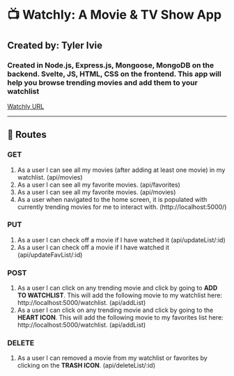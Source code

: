 # :tv:  Watchly: A Movie & TV Show App
## Created by: Tyler Ivie
### Created in Node.js, Express.js, Mongoose, MongoDB on the backend. Svelte, JS, HTML, CSS on the frontend. This app will help you browse trending movies and add them to your watchlist

[Watchly URL](https://dazzling-goldberg-74b32f.netlify.app/)

----------------------------------------------------------

## :truck:  Routes
### GET
1. As a user I can see all my movies (after adding at least one movie) in my watchlist. (api/movies)
2. As a user I can see all my favorite movies. (api/favorites)
3. As a user I can see all my favorite movies. (api/movies)
4. As a user when navigated to the home screen, it is populated with currently trending movies for me to interact with. (http://localhost:5000/)
### PUT
1. As a user I can check off a movie if I have watched it (api/updateList/:id)
2. As a user I can check off a movie if I have watched it (api/updateFavList/:id)
### POST
1. As a user I can click on any trending movie and click by going to **ADD TO WATCHLIST**. This will add the following movie to my watchlist here: http://localhost:5000/watchlist. (api/addList)
2. As a user I can click on any trending movie and click by going to the **HEART ICON**. This will add the following movie to my favorites list here: http://localhost:5000/watchlist. (api/addList)
### DELETE
1. As a user I can removed a movie from my watchlist or favorites by clicking on the **TRASH ICON**. (api/deleteList/:id)
